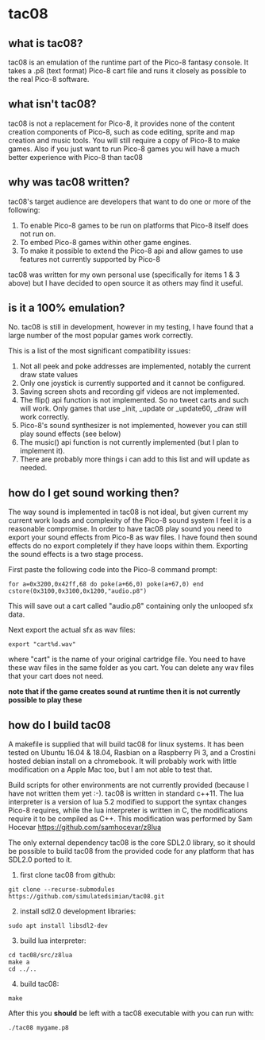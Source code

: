 # tac08

## what is tac08?
tac08 is an emulation of the runtime part of the Pico-8 fantasy console. It takes a .p8 (text format) Pico-8 cart file and runs it closely as possible to the real Pico-8 software.

## what isn't tac08?
tac08 is not a replacement for Pico-8, it provides none of the content creation components of Pico-8, such as code editing, sprite and map creation and music tools. You will still require a copy of Pico-8 to make games. Also if you just want to run Pico-8 games you will have a much better experience with Pico-8 than tac08

## why was tac08 written? 
tac08's target audience are developers that want to do one or more of the following: 
1. To enable Pico-8 games to be run on platforms that Pico-8 itself does not run on.
2. To embed Pico-8 games within other game engines. 
3. To make it possible to extend the Pico-8 api and allow games to use features not currently supported by Pico-8

tac08 was written for my own personal use (specifically for items 1 & 3 above) but I have decided to open source it as others may find it useful. 

## is it a 100% emulation?
No. tac08 is still in development, however in my testing, I have found that a large number of the most popular games work correctly. 

This is a list of the most significant compatibility issues:
1. Not all peek and poke addresses are implemented, notably the current draw state values
2. Only one joystick is currently supported and it cannot be configured.
3. Saving screen shots and recording gif videos are not implemented.  
4. The flip() api function is not implemented. So no tweet carts and such will work. Only games that use _init, _update or _update60, _draw will work correctly.
5. Pico-8's sound synthesizer is not implemented, however you can still play sound effects (see below)
6. The music() api function is not currently implemented (but I plan to implement it). 
7. There are probably more things i can add to this list and will update as needed. 

## how do I get sound working then?
The way sound is implemented in tac08 is not ideal, but given current my current work loads and complexity of the Pico-8 sound system I feel it is a reasonable compromise.
In order to have tac08 play sound you need to export your sound effects from Pico-8 as wav files. I have found then sound effects do no export completely if they have loops within them. 
Exporting the sound effects is a two stage process. 

First paste the following code into the Pico-8 command prompt: 
```
for a=0x3200,0x42ff,68 do poke(a+66,0) poke(a+67,0) end cstore(0x3100,0x3100,0x1200,"audio.p8")
```
This will save out a cart called "audio.p8" containing only the unlooped sfx data. 

Next export the actual sfx as wav files:
```
export "cart%d.wav"
```

where "cart" is the name of your original cartridge file. You need to have these wav files in the same folder as you cart. You can delete any wav files that your cart does not need. 

**note that if the game creates sound at runtime then it is not currently possible to play these**


## how do I build tac08
A makefile is supplied that will build tac08 for linux systems. It has been tested on Ubuntu 16.04 & 18.04, Rasbian on a Raspberry Pi 3, and a Crostini hosted debian install on a chromebook. It will probably work with little modification on a Apple Mac too, but I am not able to test that.

Build scripts for other environments are not currently provided (because I have not written them yet :-). tac08 is written in standard c++11. The lua interpreter is a version of lua 5.2 modified to support the syntax changes Pico-8 requires, while the lua interpreter is written in C, the modifications require it to be compiled as C++. This modification was performed by Sam Hocevar https://github.com/samhocevar/z8lua

The only external dependency tac08 is the core SDL2.0 library, so it should be possible to build tac08 from the provided code for any platform that has SDL2.0 ported to it. 

1. first clone tac08 from github: 
```
git clone --recurse-submodules https://github.com/simulatedsimian/tac08.git
```

2. install sdl2.0 development libraries:
```
sudo apt install libsdl2-dev
```

3. build lua interpreter:
```
cd tac08/src/z8lua
make a
cd ../..
```

4. build tac08:
``` 
make
```
After this you **should** be left with a tac08 executable with you can run with:
```
./tac08 mygame.p8
```
